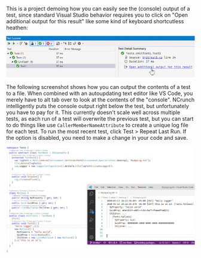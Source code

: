 This is a project demoing how you can easily see the (console) output of a test, since standard Visual Studio behavior requires you to click on "Open additional output for this result" like some kind of keyboard shortcutless heathen:

![vs](vs.png)

The following screenshot shows how you can output the contents of a test to a file. When combined with an autoupdating text editor like VS Code, you merely have to alt tab over to look at the contents of the "console". NCrunch intelligently puts the console output right below the test, but unfortunately you have to pay for it. This currently doesn't scale well across multiple tests, as each run of a test will overwrite the previous test, but you can start to do things like use `CallerMemberNameAttribute` to create a unique log file for each test. To run the most recent test, click Test > Repeat Last Run. If the option is disabled, you need to make a change in your code and save.

![screenshot](screenshot.png)